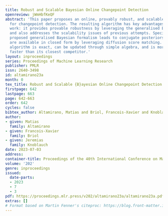 ```yaml
---
title: Robust and Scalable Bayesian Online Changepoint Detection
openreview: jWmHbfKeQF
abstract: 'This paper proposes an online, provably robust, and scalable Bayesian approach
  for changepoint detection. The resulting algorithm has key advantages over previous
  work: it provides provable robustness by leveraging the generalised Bayesian perspective,
  and also addresses the scalability issues of previous attempts. Specifically, the
  proposed generalised Bayesian formalism leads to conjugate posteriors whose parameters
  are available in closed form by leveraging diffusion score matching. The resulting
  algorithm is exact, can be updated through simple algebra, and is more than 10 times
  faster than its closest competitor.'
layout: inproceedings
series: Proceedings of Machine Learning Research
publisher: PMLR
issn: 2640-3498
id: altamirano23a
month: 0
tex_title: Robust and Scalable {B}ayesian Online Changepoint Detection
firstpage: 642
lastpage: 663
page: 642-663
order: 642
cycles: false
bibtex_author: Altamirano, Matias and Briol, Francois-Xavier and Knoblauch, Jeremias
author:
- given: Matias
  family: Altamirano
- given: Francois-Xavier
  family: Briol
- given: Jeremias
  family: Knoblauch
date: 2023-07-03
address: 
container-title: Proceedings of the 40th International Conference on Machine Learning
volume: '202'
genre: inproceedings
issued:
  date-parts:
  - 2023
  - 7
  - 3
pdf: https://proceedings.mlr.press/v202/altamirano23a/altamirano23a.pdf
extras: []
# Format based on Martin Fenner's citeproc: https://blog.front-matter.io/posts/citeproc-yaml-for-bibliographies/
---
```

